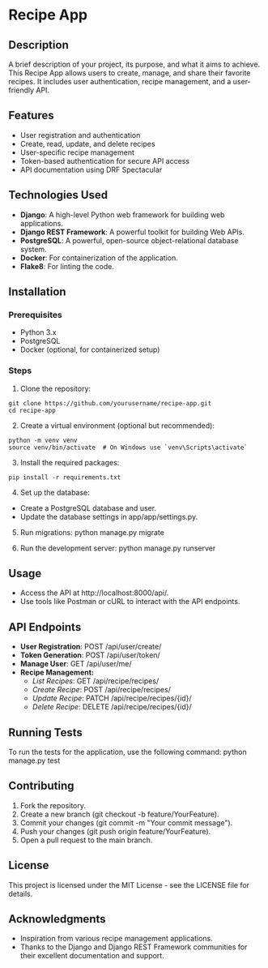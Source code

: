 # Recipe App

## Description
A brief description of your project, its purpose, and what it aims to achieve. This Recipe App allows users to create, manage, and share their favorite recipes. It includes user authentication, recipe management, and a user-friendly API.

## Features
- User registration and authentication
- Create, read, update, and delete recipes
- User-specific recipe management
- Token-based authentication for secure API access
- API documentation using DRF Spectacular

## Technologies Used
- __Django__: A high-level Python web framework for building web applications.
- __Django REST Framework__: A powerful toolkit for building Web APIs.
- __PostgreSQL__: A powerful, open-source object-relational database system.
- __Docker__: For containerization of the application.
- __Flake8__: For linting the code.

## Installation
### Prerequisites
- Python 3.x
- PostgreSQL
- Docker (optional, for containerized setup)

### Steps
1. Clone the repository:
```
git clone https://github.com/yourusername/recipe-app.git
cd recipe-app
```

2. Create a virtual environment (optional but recommended):
```
python -m venv venv
source venv/bin/activate  # On Windows use `venv\Scripts\activate`
```
3. Install the required packages:
```
pip install -r requirements.txt
```

4. Set up the database:
- Create a PostgreSQL database and user.
- Update the database settings in app/app/settings.py.

5. Run migrations:
    python manage.py migrate

6. Run the development server:
    python manage.py runserver

## Usage
- Access the API at http://localhost:8000/api/.
- Use tools like Postman or cURL to interact with the API endpoints.

## API Endpoints
- __User Registration__: POST /api/user/create/
- __Token Generation__: POST /api/user/token/
- __Manage User__: GET /api/user/me/
- __Recipe Management:__
    - _List Recipes_: GET /api/recipe/recipes/
    - _Create Recipe_: POST /api/recipe/recipes/
    - _Update Recipe_: PATCH /api/recipe/recipes/{id}/
    - _Delete Recipe_: DELETE /api/recipe/recipes/{id}/

## Running Tests
To run the tests for the application, use the following command:
    python manage.py test

## Contributing
1. Fork the repository.
2. Create a new branch (git checkout -b feature/YourFeature).
3. Commit your changes (git commit -m "Your commit message").
4. Push your changes (git push origin feature/YourFeature).
5. Open a pull request to the main branch.

## License
This project is licensed under the MIT License - see the LICENSE file for details.

## Acknowledgments
- Inspiration from various recipe management applications.
- Thanks to the Django and Django REST Framework communities for their excellent documentation and support.
